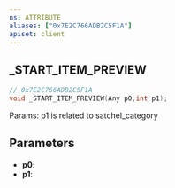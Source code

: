 ```yaml
---
ns: ATTRIBUTE
aliases: ["0x7E2C766ADB2C5F1A"]
apiset: client
---
```

## _START_ITEM_PREVIEW

```c
// 0x7E2C766ADB2C5F1A
void _START_ITEM_PREVIEW(Any p0,int p1);
```

Params: p1 is related to satchel_category

## Parameters
* **p0**:
* **p1**:



